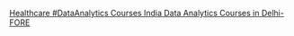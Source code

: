 [Healthcare #DataAnalytics Courses India  Data Analytics Courses in Delhi- FORE](https://qi.tc/qi/117351)